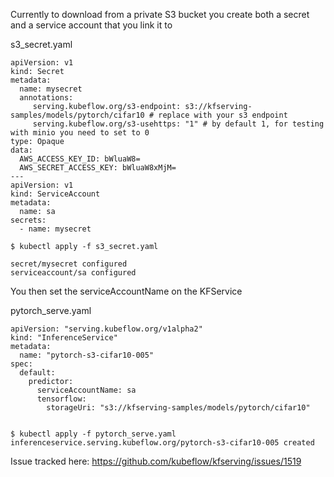 Currently to download from a private S3 bucket you create both a secret and a service account that you link it to

s3_secret.yaml
```
apiVersion: v1
kind: Secret
metadata:
  name: mysecret
  annotations:
     serving.kubeflow.org/s3-endpoint: s3://kfserving-samples/models/pytorch/cifar10 # replace with your s3 endpoint
     serving.kubeflow.org/s3-usehttps: "1" # by default 1, for testing with minio you need to set to 0
type: Opaque
data:
  AWS_ACCESS_KEY_ID: bWluaW8=
  AWS_SECRET_ACCESS_KEY: bWluaW8xMjM=
---
apiVersion: v1
kind: ServiceAccount
metadata:
  name: sa
secrets:
  - name: mysecret
```


```
$ kubectl apply -f s3_secret.yaml

secret/mysecret configured
serviceaccount/sa configured
```




You then set the serviceAccountName on the KFService 

pytorch_serve.yaml

```
apiVersion: "serving.kubeflow.org/v1alpha2"
kind: "InferenceService"
metadata:
  name: "pytorch-s3-cifar10-005"
spec:
  default:
    predictor:
      serviceAccountName: sa
      tensorflow:
        storageUri: "s3://kfserving-samples/models/pytorch/cifar10"


```

```
$ kubectl apply -f pytorch_serve.yaml
inferenceservice.serving.kubeflow.org/pytorch-s3-cifar10-005 created
```


Issue tracked here:
https://github.com/kubeflow/kfserving/issues/1519
